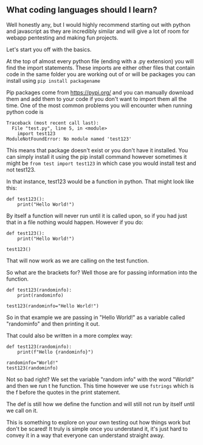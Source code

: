 ## What coding languages should I learn?


Well honestly any, but I would highly recommend starting out with python and javascript as they are incredibly similar and will give a lot of room for webapp pentesting and making fun projects.

Let's start you off with the basics.

At the top of almost every python file (ending with a .py extension) you will find the import statements. These imports are either other files that contain code in the same folder you are working out of or will be packages you can install using ```pip install packagename```

Pip packages come from https://pypi.org/ and you can manually download them and add them to your code if you don't want to import them all the time. One of the most common problems you will encounter when running python code is 
```
Traceback (most recent call last):
  File "test.py", line 5, in <module>
    import test123
ModuleNotFoundError: No module named 'test123'      
```

This means that package doesn't exist or you don't have it installed. You can simply install it using the pip install command however sometimes it might be ```from test import test123``` in which case you would install test and not test123.

In that instance, test123 would be a function in python. That might look like this:
```
def test123():
	print("Hello World!")
```

By itself a function will never run until it is called upon, so if you had just that in a file nothing would happen. However if you do:

```
def test123():
	print("Hello World!")

test123()
```

That will now work as we are calling on the test function.

So what are the brackets for? Well those are for passing information into the function.

```
def test123(randominfo):
    print(randominfo)

test123(randominfo="Hello World!")
```

So in that example we are passing in "Hello World!" as a variable called "randominfo" and then printing it out.

That could also be written in a more complex way:
```
def test123(randominfo):
    print(f"Hello {randominfo}")

randominfo="World!"
test123(randominfo)
```

Not so bad right? We set the variable "random info" with the word "World!" and then we run t he function. This time however we use `fstrings` which is the f before the quotes in the print statement.

The def is still how we define the function and will still not run by itself until we call on it.

This is something to explore on your own testing out how things work but don't be scared! It truly is simple once you understand it, it's just hard to convey it in a way that everyone can understand straight away.